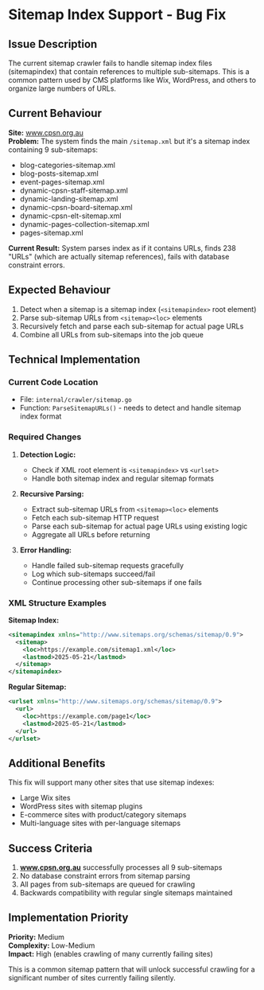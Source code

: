 # Sitemap Index Support - Bug Fix

## Issue Description

The current sitemap crawler fails to handle sitemap index files (sitemapindex) that contain references to multiple sub-sitemaps. This is a common pattern used by CMS platforms like Wix, WordPress, and others to organize large numbers of URLs.

## Current Behaviour

**Site:** www.cpsn.org.au  
**Problem:** The system finds the main `/sitemap.xml` but it's a sitemap index containing 9 sub-sitemaps:
- blog-categories-sitemap.xml
- blog-posts-sitemap.xml 
- event-pages-sitemap.xml
- dynamic-cpsn-staff-sitemap.xml
- dynamic-landing-sitemap.xml
- dynamic-cpsn-board-sitemap.xml
- dynamic-cpsn-elt-sitemap.xml
- dynamic-pages-collection-sitemap.xml
- pages-sitemap.xml

**Current Result:** System parses index as if it contains URLs, finds 238 "URLs" (which are actually sitemap references), fails with database constraint errors.

## Expected Behaviour

1. Detect when a sitemap is a sitemap index (`<sitemapindex>` root element)
2. Parse sub-sitemap URLs from `<sitemap><loc>` elements
3. Recursively fetch and parse each sub-sitemap for actual page URLs
4. Combine all URLs from sub-sitemaps into the job queue

## Technical Implementation

### Current Code Location
- File: `internal/crawler/sitemap.go`
- Function: `ParseSitemapURLs()` - needs to detect and handle sitemap index format

### Required Changes

1. **Detection Logic:**
   - Check if XML root element is `<sitemapindex>` vs `<urlset>`
   - Handle both sitemap index and regular sitemap formats

2. **Recursive Parsing:**
   - Extract sub-sitemap URLs from `<sitemap><loc>` elements
   - Fetch each sub-sitemap HTTP request
   - Parse each sub-sitemap for actual page URLs using existing logic
   - Aggregate all URLs before returning

3. **Error Handling:**
   - Handle failed sub-sitemap requests gracefully
   - Log which sub-sitemaps succeed/fail
   - Continue processing other sub-sitemaps if one fails

### XML Structure Examples

**Sitemap Index:**
```xml
<sitemapindex xmlns="http://www.sitemaps.org/schemas/sitemap/0.9">
  <sitemap>
    <loc>https://example.com/sitemap1.xml</loc>
    <lastmod>2025-05-21</lastmod>
  </sitemap>
</sitemapindex>
```

**Regular Sitemap:**
```xml
<urlset xmlns="http://www.sitemaps.org/schemas/sitemap/0.9">
  <url>
    <loc>https://example.com/page1</loc>
    <lastmod>2025-05-21</lastmod>
  </url>
</urlset>
```

## Additional Benefits

This fix will support many other sites that use sitemap indexes:
- Large Wix sites
- WordPress sites with sitemap plugins
- E-commerce sites with product/category sitemaps
- Multi-language sites with per-language sitemaps

## Success Criteria

1. **www.cpsn.org.au** successfully processes all 9 sub-sitemaps
2. No database constraint errors from sitemap parsing
3. All pages from sub-sitemaps are queued for crawling
4. Backwards compatibility with regular single sitemaps maintained

## Implementation Priority

**Priority:** Medium  
**Complexity:** Low-Medium  
**Impact:** High (enables crawling of many currently failing sites)

This is a common sitemap pattern that will unlock successful crawling for a significant number of sites currently failing silently.
